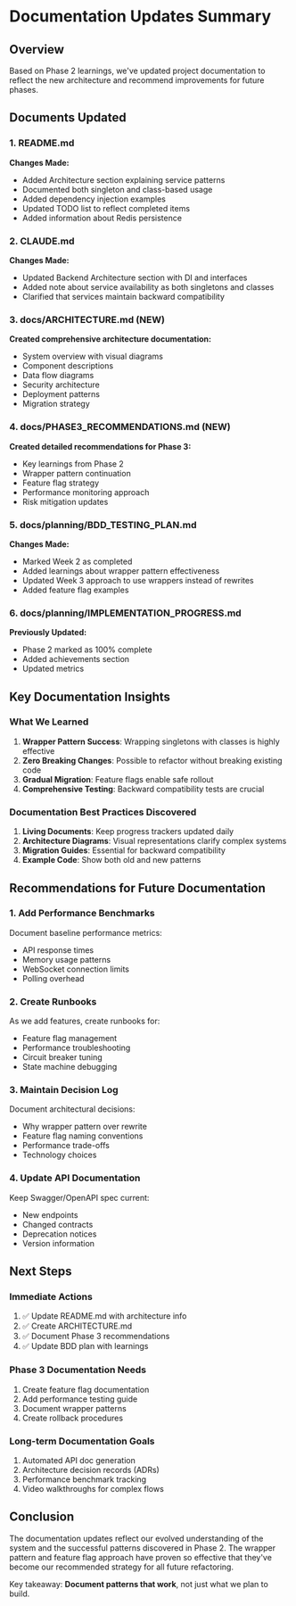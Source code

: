 # Documentation Updates Summary

## Overview
Based on Phase 2 learnings, we've updated project documentation to reflect the new architecture and recommend improvements for future phases.

## Documents Updated

### 1. README.md
**Changes Made:**
- Added Architecture section explaining service patterns
- Documented both singleton and class-based usage
- Added dependency injection examples
- Updated TODO list to reflect completed items
- Added information about Redis persistence

### 2. CLAUDE.md
**Changes Made:**
- Updated Backend Architecture section with DI and interfaces
- Added note about service availability as both singletons and classes
- Clarified that services maintain backward compatibility

### 3. docs/ARCHITECTURE.md (NEW)
**Created comprehensive architecture documentation:**
- System overview with visual diagrams
- Component descriptions
- Data flow diagrams
- Security architecture
- Deployment patterns
- Migration strategy

### 4. docs/PHASE3_RECOMMENDATIONS.md (NEW)
**Created detailed recommendations for Phase 3:**
- Key learnings from Phase 2
- Wrapper pattern continuation
- Feature flag strategy
- Performance monitoring approach
- Risk mitigation updates

### 5. docs/planning/BDD_TESTING_PLAN.md
**Changes Made:**
- Marked Week 2 as completed
- Added learnings about wrapper pattern effectiveness
- Updated Week 3 approach to use wrappers instead of rewrites
- Added feature flag examples

### 6. docs/planning/IMPLEMENTATION_PROGRESS.md
**Previously Updated:**
- Phase 2 marked as 100% complete
- Added achievements section
- Updated metrics

## Key Documentation Insights

### What We Learned
1. **Wrapper Pattern Success**: Wrapping singletons with classes is highly effective
2. **Zero Breaking Changes**: Possible to refactor without breaking existing code
3. **Gradual Migration**: Feature flags enable safe rollout
4. **Comprehensive Testing**: Backward compatibility tests are crucial

### Documentation Best Practices Discovered
1. **Living Documents**: Keep progress trackers updated daily
2. **Architecture Diagrams**: Visual representations clarify complex systems
3. **Migration Guides**: Essential for backward compatibility
4. **Example Code**: Show both old and new patterns

## Recommendations for Future Documentation

### 1. Add Performance Benchmarks
Document baseline performance metrics:
- API response times
- Memory usage patterns
- WebSocket connection limits
- Polling overhead

### 2. Create Runbooks
As we add features, create runbooks for:
- Feature flag management
- Performance troubleshooting
- Circuit breaker tuning
- State machine debugging

### 3. Maintain Decision Log
Document architectural decisions:
- Why wrapper pattern over rewrite
- Feature flag naming conventions
- Performance trade-offs
- Technology choices

### 4. Update API Documentation
Keep Swagger/OpenAPI spec current:
- New endpoints
- Changed contracts
- Deprecation notices
- Version information

## Next Steps

### Immediate Actions
1. ✅ Update README.md with architecture info
2. ✅ Create ARCHITECTURE.md
3. ✅ Document Phase 3 recommendations
4. ✅ Update BDD plan with learnings

### Phase 3 Documentation Needs
1. Create feature flag documentation
2. Add performance testing guide
3. Document wrapper patterns
4. Create rollback procedures

### Long-term Documentation Goals
1. Automated API doc generation
2. Architecture decision records (ADRs)
3. Performance benchmark tracking
4. Video walkthroughs for complex flows

## Conclusion

The documentation updates reflect our evolved understanding of the system and the successful patterns discovered in Phase 2. The wrapper pattern and feature flag approach have proven so effective that they've become our recommended strategy for all future refactoring.

Key takeaway: **Document patterns that work**, not just what we plan to build.